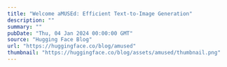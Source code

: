 ```yaml
---
title: "Welcome aMUSEd: Efficient Text-to-Image Generation"
description: ""
summary: ""
pubDate: "Thu, 04 Jan 2024 00:00:00 GMT"
source: "Hugging Face Blog"
url: "https://huggingface.co/blog/amused"
thumbnail: "https://huggingface.co/blog/assets/amused/thumbnail.png"
---
```



